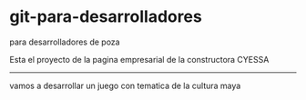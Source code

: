 # git-para-desarrolladores
para desarrolladores de poza

Esta el proyecto de la pagina empresarial de la constructora CYESSA

------------------------------------------------------------------
vamos a desarrollar un juego con tematica de la cultura maya
